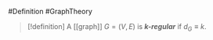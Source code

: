 #Definition #GraphTheory 

> [!definition]
> A [[graph]] $G=(V,E)$ is ***$k$-regular*** if $d_{G}\equiv k$.